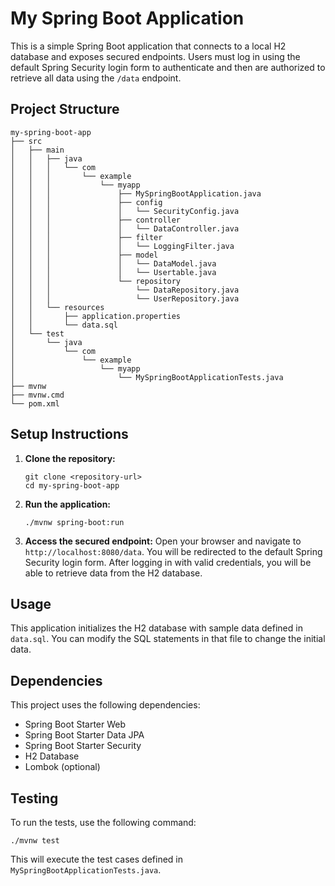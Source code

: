 # My Spring Boot Application

This is a simple Spring Boot application that connects to a local H2 database and exposes secured endpoints. Users must log in using the default Spring Security login form to authenticate and then are authorized to retrieve all data using the `/data` endpoint.

## Project Structure

```
my-spring-boot-app
├── src
│   ├── main
│   │   ├── java
│   │   │   └── com
│   │   │       └── example
│   │   │           └── myapp
│   │   │               ├── MySpringBootApplication.java
│   │   │               ├── config
│   │   │               │   └── SecurityConfig.java
│   │   │               ├── controller
│   │   │               │   └── DataController.java
│   │   │               ├── filter
│   │   │               │   └── LoggingFilter.java
│   │   │               ├── model
│   │   │               │   └── DataModel.java
│   │   │               │   └── Usertable.java
│   │   │               └── repository
│   │   │                   └── DataRepository.java
│   │   │                   └── UserRepository.java
│   │   └── resources
│   │       ├── application.properties
│   │       └── data.sql
│   └── test
│       └── java
│           └── com
│               └── example
│                   └── myapp
│                       └── MySpringBootApplicationTests.java
├── mvnw
├── mvnw.cmd
└── pom.xml
```

## Setup Instructions

1. **Clone the repository:**
   ```
   git clone <repository-url>
   cd my-spring-boot-app
   ```

2. **Run the application:**
   ```
   ./mvnw spring-boot:run
   ```

3. **Access the secured endpoint:**
   Open your browser and navigate to `http://localhost:8080/data`. You will be redirected to the default Spring Security login form. After logging in with valid credentials, you will be able to retrieve data from the H2 database.

## Usage

This application initializes the H2 database with sample data defined in `data.sql`. You can modify the SQL statements in that file to change the initial data.

## Dependencies

This project uses the following dependencies:
- Spring Boot Starter Web
- Spring Boot Starter Data JPA
- Spring Boot Starter Security
- H2 Database
- Lombok (optional)

## Testing

To run the tests, use the following command:
```
./mvnw test
```

This will execute the test cases defined in `MySpringBootApplicationTests.java`.